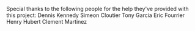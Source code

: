 Special thanks to the following people for the help they've provided with this project:
Dennis Kennedy
Simeon Cloutier
Tony Garcia
Eric Fourrier
Henry Hubert
Clement Martinez
